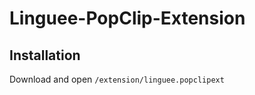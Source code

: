 # Linguee-PopClip-Extension

Installation
------------
Download and open `/extension/linguee.popclipext`
